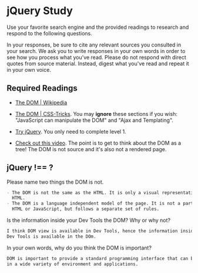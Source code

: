 # jQuery Study

Use your favorite search engine and the provided readings to research and
respond to the following questions.

In your responses, be sure to cite any relevant sources you consulted in your
search. We ask you to write responses in your own words in order to see how you
process what you've read. Please do not respond with direct quotes from source
material. Instead, digest what you've read and repeat it in your own voice.

## Required Readings

-   [The DOM | Wikipedia](https://en.wikipedia.org/wiki/Document_Object_Model)

-   [The DOM | CSS-Tricks](https://css-tricks.com/dom/). You may **ignore**
    these sections if you wish: "JavaScript can manipulate the DOM" and "Ajax
    and Templating".

-   [Try jQuery](http://try.jquery.com/). You only need to complete level 1.

-   [Check out this video](https://www.youtube.com/watch?v=n1cKlKM3jYI). The
point is to get to think about the DOM as a tree! The DOM is not source and
it's also not a rendered page.

## jQuery !== ?

Please name two things the DOM is not.

```md
- The DOM is not the same as the HTML. It is only a visual representation of
  HTML.
- The DOM is a language independent model of the page. It is not a part of
  HTML or JavaScript, but follows a separate set of rules.
```

Is the information inside your Dev Tools the DOM? Why or why not?

```md
I think DOM view is available in Dev Tools, hence the information inside
Dev Tools is available in the DOm.
```

In your own words, why do you think the DOM is important?

```md
DOM is important to provide a standard programming interface that can be used
in a wide variety of environment and applications.
```
